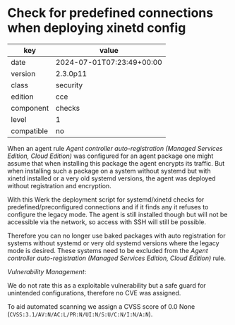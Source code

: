 [//]: # (werk v2)
# Check for predefined connections when deploying xinetd config

key        | value
---------- | ---
date       | 2024-07-01T07:23:49+00:00
version    | 2.3.0p11
class      | security
edition    | cce
component  | checks
level      | 1
compatible | no

When an agent rule *Agent controller auto-registration (Managed Services Edition, Cloud Edition)* was configured for an agent package one might assume that when installing this package the agent encrypts its traffic.
But when installing such a package on a system without systemd but with xinetd installed or a very old systemd versions, the agent was deployed without registration and encryption.

With this Werk the deployment script for systemd/xinetd checks for predefined/preconfigured connections and if it finds any it refuses to configure the legacy mode.
The agent is still installed though but will not be accessible via the network, so access with SSH will still be possible.

Therefore you can no longer use baked packages with auto registration for systems without systemd or very old systemd versions where the legacy mode is desired.
These systems need to be excluded from the *Agent controller auto-registration (Managed Services Edition, Cloud Edition)* rule.

*Vulnerability Management*:

We do not rate this as a exploitable vulnerability but a safe guard for unintended configurations, therefore no CVE was assigned.
 
To aid automated scanning we assign a CVSS score of 0.0 None (`CVSS:3.1/AV:N/AC:L/PR:N/UI:N/S:U/C:N/I:N/A:N`).
